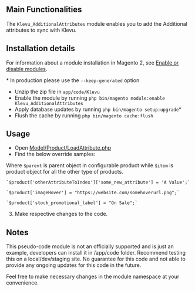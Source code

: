 ## Main Functionalities
The `Klevu_AdditionalAttributes` module enables you to add the Additional attributes to sync with Klevu.

## Installation details


For information about a module installation in Magento 2, see [Enable or disable modules](https://devdocs.magento.com/guides/v2.4/install-gde/install/cli/install-cli-subcommands-enable.html).

\* In production please use the `--keep-generated` option

- Unzip the zip file in `app/code/Klevu`
- Enable the module by running `php bin/magento module:enable Klevu_AdditionalAttributes`
- Apply database updates by running `php bin/magento setup:upgrade`\*
- Flush the cache by running `php bin/magento cache:flush`

 
## Usage

* Open [Model/Product/LoadAttribute.php](Model/Product/LoadAttribute.php)
* Find the below override samples:

Where `$parent` is parent object in configurable product while `$item` is product object for all the other type of products.

	`$product['otherAttributeToIndex']['some_new_attribute'] = 'A Value';`

	`$product['imageHover'] = "https://website.com/somehoverurl.png";`

	`$product['stock_promotional_label'] = "On Sale";`

3. Make respective changes to the code.


## Notes
This pseudo-code module is not an officially supported and is just an example, developers can install it in <magento-root>/app/code folder.
Recommend testing this on a local/dev/staging site. No guarantee for this code and not able to provide any ongoing updates for this code in the future.

Feel free to make necessary changes in the module namespace at your convenience.

